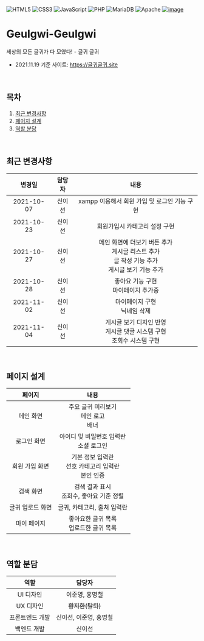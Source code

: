 ![HTML5](https://img.shields.io/badge/html5-%23E34F26.svg?style=for-the-badge&logo=html5&logoColor=white)
![CSS3](https://img.shields.io/badge/css3-%231572B6.svg?style=for-the-badge&logo=css3&logoColor=white)
![JavaScript](https://img.shields.io/badge/javascript-%23323330.svg?style=for-the-badge&logo=javascript&logoColor=%23F7DF1E)
![PHP](https://img.shields.io/badge/PHP-%23777BB4.svg?style=for-the-badge&logo=PHP&logoColor=white)
![MariaDB](https://img.shields.io/badge/MariaDB-%23003545.svg?style=for-the-badge&logo=MariaDB&logoColor=white)
![Apache](https://img.shields.io/badge/Apache-%23D2212B.svg?style=for-the-badge&logo=Apache&logoColor=white)
[![image](https://user-images.githubusercontent.com/43088187/139226261-49531578-6dd0-4fe5-bbbb-f723688002bd.png)](https://github.com/sweat-web-2021/Geulgwi-Geulgwi)

# Geulgwi-Geulgwi
세상의 모든 글귀가 다 모였다! - 글귀 글귀
+ 2021.11.19 기준 사이트: https://글귀글귀.site

<br>

## 목차
1. [최근 변경사항](#최근-변경사항)
2. [페이지 설계](#페이지-설계)
3. [역할 분담](#역할-분담)

<br>

## 최근 변경사항
|변경일|담당자|내용|
|:---:|:---:|:---:|
|2021-10-07|신이선|xampp 이용해서 회원 가입 및 로그인 기능 구현|
|2021-10-23|신이선|회원가입시 카테고리 설정 구현|
|2021-10-27|신이선|메인 화면에 더보기 버튼 추가<br>게시글 리스트 추가<br>글 작성 기능 추가<br>게시글 보기 기능 추가|
|2021-10-28|신이선|좋아요 기능 구현<br>마이페이지 추가중|
|2021-11-02|신이선|마이페이지 구현<br>닉네임 삭제|
|2021-11-04|신이선|게시글 보기 디자인 반영<br>게시글 댓글 시스템 구현<br>조회수 시스템 구현|

<br>

## 페이지 설계
|페이지|내용|
|:---:|:---:|
|메인 화면|주요 글귀 미리보기<br>메인 로고<br>배너|
|로그인 화면|아이디 및 비밀번호 입력란<br>소셜 로그인|
|회원 가입 화면|기본 정보 입력란<br>선호 카테고리 입력란<br>본인 인증|
|검색 화면|검색 결과 표시<br>조회수, 좋아요 기준 정렬|
|글귀 업로드 화면|글귀, 카테고리, 출처 입력란|
|마이 페이지|좋아요한 글귀 목록<br>업로드한 글귀 목록|

<br>

## 역할 분담
|역할|담당자|
|:---:|:---:|
|UI 디자인|이준영, 홍명철|
|UX 디자인|~~황지환(탈퇴)~~|
|프론트엔드 개발|신이선, 이준영, 홍명철|
|백엔드 개발|신이선|
